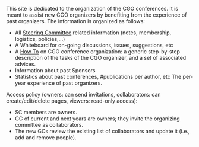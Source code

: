 This site is dedicated to the organization of the CGO conferences. It is meant to assist new CGO organizers by benefiting from the experience of past organizers.
The information is organized as follows:
* All [Steering Committee](sc/home.md) related information (notes, membership, logistics, policies,...)
* A Whiteboard for on-going discussions, issues, suggestions, etc
* A [How To](howto/home.md) on CGO conference organization: a generic step-by-step description of the tasks of the CGO organizer, and a set of associated advices.
* Information about past Sponsors
* Statistics about past conferences, #publications per author, etc
The per-year experience of past organizers.

Access policy (owners: can send invitations, collaborators: can create/edit/delete pages, viewers: read-only access):
* SC members are owners.
* GC of current and next years are owners; they invite the organizing committee as collaborators.
* The new GCs review the existing list of collaborators and update it (i.e., add and remove people).
